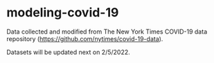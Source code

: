 # modeling-covid-19
Data collected and modified from The New York Times COVID-19 data repository (https://github.com/nytimes/covid-19-data).

Datasets will be updated next on 2/5/2022.
